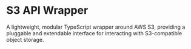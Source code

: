 # S3 API Wrapper

A lightweight, modular TypeScript wrapper around AWS S3, providing a pluggable
and extendable interface for interacting with S3-compatible object storage.
